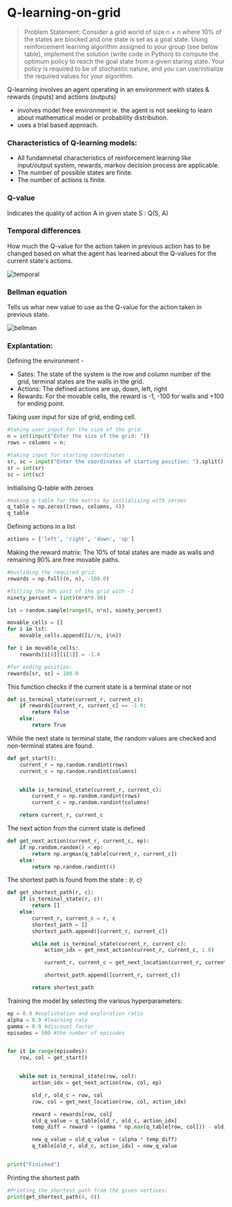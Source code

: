# Q-learning-on-grid

> Problem Statement: Consider a grid world of size n × n where 10% of the states are blocked and one state is set as a goal state. Using reinforcement learning algorithm assigned to your group (see below table), implement the solution (write code in Python) to compute the optimum policy to reach the goal state from a given staring state. Your policy is required to be of stochastic nature, and you can use/initialize the required values for your algorithm.


Q-learning involves an agent operating in an environment with states & rewards (inputs) and actions (outputs)
- involves model free environment ie. the agent is not seeking to learn about mathematical model or probability distribution.
- uses a trial based approach.

### Characteristics of Q-learning models:
- All fundamnetal characteristics of reinforcement learning like input/output system, rewards, markov decision process are applicable.
- The number of possible states are finite.
- The number of actions is finite. 


### Q-value
Indicates the quality of action A in given state S : Q(S, A)

### Temporal differences
How much the Q-value for the action taken in previous action has to be changed based on what the agent has learned about the Q-values for the current state's actions.

![temporal](Images/temp_diff.png)

### Bellman equation
Tells us whar new value to use as the Q-value for the action taken in previous state.

![bellman](Images/bellman.png)


### Explantation: 
Defining the environment - 
- Sates: The state of the system is the row and column number of the grid, terminal states are the walls in the grid.
- Actions: The defined actions are up, down, left, right
- Rewards: For the movable cells, the reward is -1, -100 for walls and +100 for ending point.

Taking user input for size of grid, ending cell.
```python
#taking user input for the size of the grid:
n = int(input("Enter the size of the grid: "))
rows = columns = n;

#taking input for starting coordinates 
sr, sc = input("Enter the coordinates of starting position: ").split()
sr = int(sr)
sc = int(sc)
```


Initialising Q-table with zeroes
```python
#making q-table for the matrix by initialising with zeroes
q_table = np.zeros((rows, columns, 4))
q_table
```
Defining actions in a list 
```python
actions = ['left', 'right', 'down', 'up']
```

Making the reward matrix: The 10% of total states are made as walls and remaining 90% are free movable paths.
```python 
#builiding the required grid: 
rewards = np.full((n, n), -100.0)

#filling the 90% part of the grid with -1
ninety_percent = (int)(n*n*0.90)

lst = random.sample(range(0, n*n), ninety_percent)

movable_cells = []
for i in lst:
    movable_cells.append([i//n, i%n])

for i in movable_cells:
    rewards[i[0]][i[1]] = -1.0

#for ending position:
rewards[sr, sc] = 100.0
```

This function checks if the current state is a terminal state or not
```python
def is_terminal_state(current_r, current_c):
    if rewards[current_r, current_c] == -1.0:
        return False
    else:
        return True
```

While the next state is terminal state, the random values are checked and non-terminal states are found.
```python
def get_start():
    current_r = np.random.randint(rows)
    current_c = np.random.randint(columns)


    while is_terminal_state(current_r, current_c):
        current_r = np.random.randint(rows)
        current_c = np.random.randint(columns)

    return current_r, current_c
```

The next action from the current state is defined 
```python
def get_next_action(current_r, current_c, ep):
    if np.random.random() < ep:
        return np.argmax(q_table[current_r, current_c])
    else:
        return np.random.randint(4)
```

The shortest path is found from the state : (r, c)
```python
def get_shortest_path(r, c):
    if is_terminal_state(r, c):
        return []
    else:
        current_r, current_c = r, c
        shortest_path = []
        shortest_path.append([current_r, current_c])

        while not is_terminal_state(current_r, current_c):
            action_idx = get_next_action(current_r, current_c, 1.0)

            current_r, current_c = get_next_location(current_r, current_c, action_idx) 

            shortest_path.append([current_r, current_c])

        return shortest_path
```


Training the model by selecting the various hyperparameters: 
```python
ep = 0.9 #expliotation and exploration ratio 
alpha = 0.9 #learning rate
gamma = 0.9 #discount factor
episodes = 500 #the number of episodes 


for it in range(episodes):
    row, col = get_start()


    while not is_terminal_state(row, col):
        action_idx = get_next_action(row, col, ep)

        old_r, old_c = row, col
        row, col = get_next_location(row, col, action_idx)

        reward = rewards[row, col]
        old_q_value = q_table[old_r, old_c, action_idx]
        temp_diff = reward + (gamma * np.max(q_table[row, col])) - old_q_value

        new_q_value = old_q_value + (alpha * temp_diff)
        q_table[old_r, old_c, action_idx] = new_q_value


print("Finished")
```

Printing the shortest path
```python
#Printing the shortest path from the given vertices:
print(get_shortest_path(4, 0))
```

